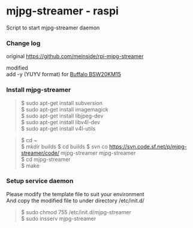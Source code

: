 # mjpg-streamer - raspi 
Script to start mjpg-streamer daemon <br/>

### Change log
original https://github.com/meinside/rpi-mjpg-streamer <br/>

modified <br/>
add -y (YUYV format) for [Buffalo BSW20KM15](http://www.amazon.co.jp/gp/product/B00HRSQ6B0/ref=as_li_qf_sp_asin_tl?ie=UTF8&camp=247&creative=1211&creativeASIN=B00HRSQ6B0&linkCode=as2&tag=welovediving-22) <br/>

### Install mjpg-streamer
> $ sudo apt-get install subversion <br/>
> $ sudo apt-get install imagemagick <br/>
> $ sudo apt-get install libjpeg-dev <br/>
> $ sudo apt-get install libv4l-dev <br/>
> $ sudo apt-get install v4l-utils <br/>

> $ cd ~ <br/>
> $ mkdir builds
> $ cd builds
> $ svn co https://svn.code.sf.net/p/mjpg-streamer/code/ mjpg-streamer mjpg-streamer <br/>
> $ cd mjpg-streamer <br/>
> $ make <br/>

### Setup service daemon 
Please modify the template file to suit your environment <br/>
And copy the modified file to under directory /etc/init.d/ <br/>

> $ sudo chmod 755 /etc/init.d/mjpg-streamer <br/>
> $ sudo insserv mjpg-streamer <br/>
